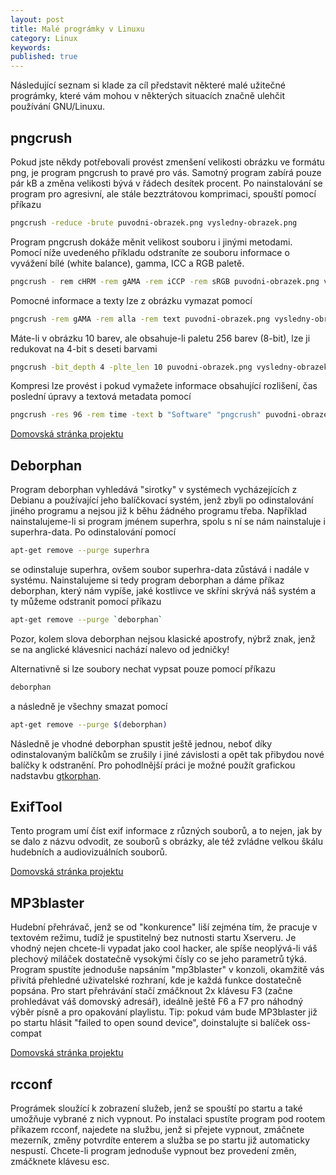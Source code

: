 ```yaml
---
layout: post
title: Malé prográmky v Linuxu
category: Linux
keywords:
published: true
---
```


Následující seznam si klade za cíl představit některé malé užitečné prográmky, které vám mohou v některých situacích značně ulehčit používání GNU/Linuxu.

## pngcrush

Pokud jste někdy potřebovali provést zmenšení velikosti obrázku ve formátu png, je program pngcrush to pravé pro vás. Samotný program zabírá pouze pár kB a změna velikosti bývá v řádech desítek procent. Po nainstalování se program pro agresivní, ale stále bezztrátovou komprimaci, spouští pomocí příkazu

```bash
pngcrush -reduce -brute puvodni-obrazek.png vysledny-obrazek.png
```

Program pngcrush dokáže měnit velikost souboru i jinými metodami. Pomocí níže uvedeného příkladu odstraníte ze souboru informace o vyvážení bílé (white balance), gamma, ICC a RGB paletě.

```bash
pngcrush - rem cHRM -rem gAMA -rem iCCP -rem sRGB puvodni-obrazek.png vysledny-obrazek.png
```

Pomocné informace a texty lze z obrázku vymazat pomocí

```bash
pngcrush -rem gAMA -rem alla -rem text puvodni-obrazek.png vysledny-obrazek.png
```

Máte-li v obrázku 10 barev, ale obsahuje-li paletu 256 barev (8-bit), lze ji redukovat na 4-bit s deseti barvami

```bash
pngcrush -bit_depth 4 -plte_len 10 puvodni-obrazek.png vysledny-obrazek.png
```

Kompresi lze provést i pokud vymažete informace obsahující rozlišení, čas poslední úpravy a textová metadata pomocí

```bash
pngcrush -res 96 -rem time -text b "Software" "pngcrush" puvodni-obrazek.png vysledny-obrazek.png
```

[Domovská stránka projektu](https://pmt.sourceforge.io/pngcrush/)

## Deborphan

Program deborphan vyhledává "sirotky" v systémech vycházejících z Debianu a používající jeho balíčkovací systém, jenž zbyli po odinstalování jiného programu a nejsou již k běhu žádného programu třeba. Například nainstalujeme-li si program jménem superhra, spolu s ní se nám nainstaluje i superhra-data. Po odinstalování pomocí

```bash
apt-get remove --purge superhra
```

se odinstaluje superhra, ovšem soubor superhra-data zůstává i nadále v systému. Nainstalujeme si tedy program deborphan a dáme příkaz deborphan, který nám vypíše, jaké kostlivce ve skříni skrývá náš systém a ty můžeme odstranit pomocí příkazu

```bash
apt-get remove --purge `deborphan`
```

Pozor, kolem slova deborphan nejsou klasické apostrofy, nýbrž znak, jenž se na anglické klávesnici nachází nalevo od jedničky!

Alternativně si lze soubory nechat vypsat pouze pomocí příkazu

```bash
deborphan
```

a následně je všechny smazat pomocí

```bash
apt-get remove --purge $(deborphan)
```

Následně je vhodné deborphan spustit ještě jednou, neboť díky odinstalovaným balíčkům se zrušily i jiné závislosti a opět tak přibydou nové balíčky k odstranění. Pro pohodlnější práci je možné použít grafickou nadstavbu [gtkorphan](http://www.marzocca.net/linux/gtkorphan.html).

## ExifTool

Tento program umí číst exif informace z různých souborů, a to nejen, jak by se dalo z názvu odvodit, ze souborů s obrázky, ale též zvládne velkou škálu hudebních a audiovizuálních souborů.

[Domovská stránka projektu](https://exiftool.org/)

## MP3blaster

Hudební přehrávač, jenž se od "konkurence" liší zejména tím, že pracuje v textovém režimu, tudíž je spustitelný bez nutnosti startu Xserveru. Je vhodný nejen chcete-li vypadat jako cool hacker, ale spíše neoplývá-li váš plechový miláček dostatečně vysokými čísly co se jeho parametrů týká. Program spustíte jednoduše napsáním "mp3blaster" v konzoli, okamžitě vás přivítá přehledné uživatelské rozhraní, kde je každá funkce dostatečně popsána. Pro start přehrávání stačí zmáčknout 2x klávesu F3 (začne prohledávat váš domovský adresář), ideálně ještě F6 a F7 pro náhodný výběr písně a pro opakování playlistu. Tip: pokud vám bude MP3blaster již po startu hlásit "failed to open sound device", doinstalujte si balíček oss-compat

[Domovská stránka projektu](http://www.mp3blaster.org/)

## rcconf

Prográmek sloužící k zobrazení služeb, jenž se spouští po startu a také umožňuje vybrané z nich vypnout. Po instalaci spustíte program pod rootem příkazem rcconf, najedete na službu, jenž si přejete vypnout, zmáčnete mezerník, změny potvrdíte enterem a služba se po startu již automaticky nespustí. Chcete-li program jednoduše vypnout bez provedení změn, zmáčknete klávesu esc.
